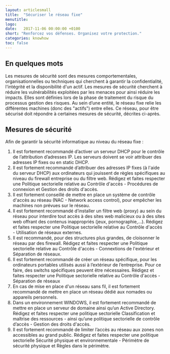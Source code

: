 ```yaml
---
layout: articlesmall
title:  "Sécuriser le réseau fixe"
menutitle:  
logo:
date:   2017-11-06 00:00:00 +0100
short: "Renforcez vos défenses. Organisez votre protection."
categories: knowhow
toc: false
---
```

## En quelques mots

Les mesures de sécurité sont des mesures comportementales, organisationnelles ou techniques qui cherchent à garantir la confidentialité, l'intégrité et la disponibilité d'un actif. Les mesures de sécurité cherchent à réduire les vulnérabilités exploitées par les menaces pour ainsi réduire les impacts. Elles sont définies lors de la phase de traitement du risque du processus gestion des risques. Au sein d’une entité, le réseau fixe relie les différentes machines (donc des "actifs") entre elles. Ce réseau, pour être sécurisé doit répondre à certaines mesures de sécurité, décrites ci-après.

## Mesures de sécurité

Afin de garantir la sécurité informatique au niveau du réseau fixe :

1. Il est fortement recommandé d’activer un serveur DHCP pour le contrôle de l’attribution d’adresses IP. Les serveurs doivent se voir attribuer des adresses IP fixes ou en static DHCP.
2. Il est fortement recommandé d’attribuer des adresses IP fixes (à l'aide du serveur DHCP) aux ordinateurs qui jouissent de règles spécifiques  au niveau du firewall entreprise ou du filtre web. Rédigez et faites respecter une Politique sectorielle relative au Contrôle d'accès - Procédures de connexion et Gestion des droits d'accès.
3. Il est fortement conseillé de mettre en place un système de contrôle d'accès au réseau (NAC - Network access control), pour empêcher les machines non prévues sur le réseau.
4. Il est fortement recommandé d’installer un filtre web (proxy) au sein du réseau pour interdire tout accès à des sites web malicieux ou à des sites web offrant des contenus inappropriés (jeux, pornographie,…). Rédigez et faites respecter une Politique sectorielle relative au Contrôle d'accès - Utilisation de réseaux externes.
5. Il est recommandé, pour des structures plus grandes, de cloisonner le réseau par des firewall. Rédigez et faites respecter une Politique sectorielle relative au Contrôle d'accès - Connextions de l'extérieur et Séparation de réseaux.
6. Il est fortement recommandé de créer un réseau spécifique, pour les ordinateurs portables utilisés aussi à l’extérieur de l’entreprise. Pour ce faire, des switchs spécifiques peuvent être nécessaires. Rédigez et faites respecter une Politique sectorielle relative au Contrôle d'accès - Séparation de réseaux
7. En cas de mise en place d'un réseau sans fil, il est fortement recommandé de mettre en place un réseau dédié aux nomades ou appareils personnels.
8. Dans un environnement WINDOWS, il est fortement recommandé de mettre en place un serveur de domaine ainsi qu’un Active Directory. Rédigez et faites respecter une politique sectorielle Classification et maîtrise des ressources -  ainsi qu’une politique sectorielle de contrôle d’accès - Gestion des droits d'accès.
9. Il est fortement recommandé de limiter l’accès au réseau aux zones non accessibles au grand public. Rédigez et faites respecter une politique sectorielle Sécurité physique et environnementale - Périmètre de sécurité physique et Règles dans le périmètre.
